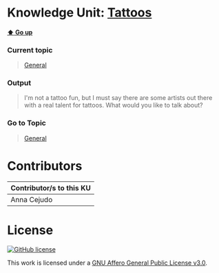 # Knowledge Unit: [Tattoos](../../knowledge_units/general/tattoos.md)

#### [:arrow_up: Go up](../../topics/general.md)
### Current topic
> [General](../../topics/general.md)
### Output
> I&#039;m not a tattoo fun, but I must say there are some artists out there with a real talent for tattoos. What would you like to talk about?
### Go to Topic
> [General](../../topics/general.md)


# Contributors

| Contributor/s to this KU |
| - | 
| Anna Cejudo |

# License
[![GitHub license](https://img.shields.io/github/license/inbrainz/cerebro)](https://github.com/inbrainz/cerebro/blob/master/LICENSE)

This work is licensed under a [GNU Affero General Public License v3.0](https://www.gnu.org/licenses/agpl-3.0.txt).